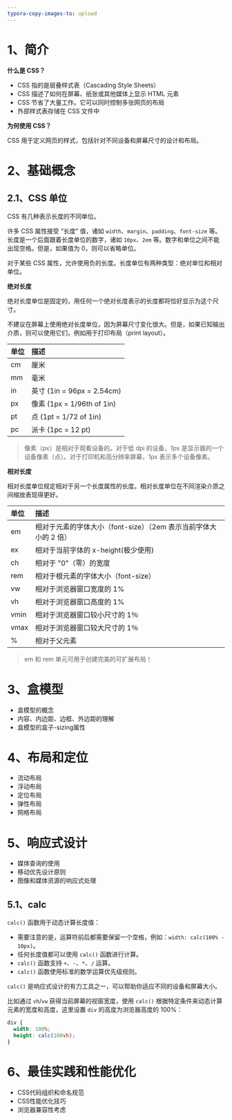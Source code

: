 ```yaml
---
typora-copy-images-to: upload
---
```


# 1、简介

**什么是 CSS？**

- CSS 指的是层叠样式表（Cascading Style Sheets）
- CSS 描述了如何在屏幕、纸张或其他媒体上显示 HTML 元素
- CSS 节省了大量工作。它可以同时控制多张网页的布局
- 外部样式表存储在 CSS 文件中



**为何使用 CSS？**

CSS 用于定义网页的样式，包括针对不同设备和屏幕尺寸的设计和布局。



# 2、基础概念

## 2.1、CSS 单位

CSS 有几种表示长度的不同单位。

许多 CSS 属性接受 “长度” 值，诸如 `width`、`margin`、`padding`、`font-size` 等。长度是一个后面跟着长度单位的数字，诸如 `10px`、`2em` 等。数字和单位之间不能出现空格。但是，如果值为 0，则可以省略单位。

对于某些 CSS 属性，允许使用负的长度。长度单位有两种类型：绝对单位和相对单位。



**绝对长度**

绝对长度单位是固定的，用任何一个绝对长度表示的长度都将恰好显示为这个尺寸。

不建议在屏幕上使用绝对长度单位，因为屏幕尺寸变化很大。但是，如果已知输出介质，则可以使用它们，例如用于打印布局（print layout）。

| 单位 | 描述                       |
| :--- | :------------------------- |
| cm   | 厘米                       |
| mm   | 毫米                       |
| in   | 英寸 (1in = 96px = 2.54cm) |
| px   | 像素 (1px = 1/96th of 1in) |
| pt   | 点 (1pt = 1/72 of 1in)     |
| pc   | 派卡 (1pc = 12 pt)         |

> 像素（px）是相对于观看设备的。对于低 dpi 的设备，1px 是显示器的一个设备像素（点）。对于打印机和高分辨率屏幕，1px 表示多个设备像素。



**相对长度**

相对长度单位规定相对于另一个长度属性的长度。相对长度单位在不同渲染介质之间缩放表现得更好。

| 单位 | 描述                                                         |
| :--- | :----------------------------------------------------------- |
| em   | 相对于元素的字体大小（font-size）（2em 表示当前字体大小的 2 倍） |
| ex   | 相对于当前字体的 x-height(极少使用)                          |
| ch   | 相对于 "0"（零）的宽度                                       |
| rem  | 相对于根元素的字体大小（font-size）                          |
| vw   | 相对于浏览器窗口宽度的 1%                                    |
| vh   | 相对于浏览器窗口高度的 1%                                    |
| vmin | 相对于浏览器窗口较小尺寸的 1％                               |
| vmax | 相对于浏览器窗口较大尺寸的 1％                               |
| %    | 相对于父元素                                                 |

> em 和 rem 单元可用于创建完美的可扩展布局！



# 3、盒模型

- 盒模型的概念
- 内容、内边距、边框、外边距的理解
- 盒模型的盒子-sizing属性



# 4、布局和定位

- 流动布局
- 浮动布局
- 定位布局
- 弹性布局
- 网格布局



# 5、响应式设计

- 媒体查询的使用
- 移动优先设计原则
- 图像和媒体资源的响应式处理



## 5.1、calc

`calc()` 函数用于动态计算长度值：

- 需要注意的是，运算符前后都需要保留一个空格，例如：`width: calc(100% - 10px)`。
- 任何长度值都可以使用 `calc()` 函数进行计算。
- `calc()` 函数支持 `+`、`-`、`*`、`/` 运算。
- `calc()` 函数使用标准的数学运算优先级规则。

`calc()` 是响应式设计的有力工具之一，可以帮助你适应不同的设备和屏幕大小。



比如通过 `vh`/`vw` 获得当前屏幕的视窗宽度，使用 `calc()` 根据特定条件来动态计算元素的宽度和高度，这里设置 `div` 的高度为浏览器高度的 100%： 

```css
div {
  width: 100%;
  height: calc(100vh);
}
```



# 6、最佳实践和性能优化

- CSS代码组织和命名规范
- CSS性能优化技巧
- 浏览器兼容性考虑